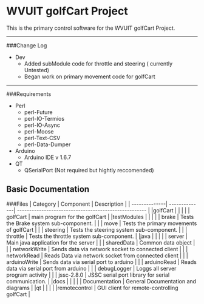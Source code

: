 WVUIT golfCart Project
===================


This is the primary control software for the WVUIT golfCart Project. 

----------
###Change Log
- Dev 
	- Added subModule code for throttle and steering ( currently Untested)
	- Began work on primary movement code for golfCart
	
----------

###Requirements 

- Perl
	- perl-Future
	- perl-IO-Termios
	- perl-IO-Async
	- perl-Moose
	- perl-Text-CSV
	- perl-Data-Dumper
- Arduino
	- Arduino IDE v 1.6.7
- QT
	- QSerialPort (Not required but hightly reccomended)

Basic Documentation
----  

###Files
| Category	| Component	| Description						|
| --------------| --------------| ----------------------------------------------------- |
|golfCart	|		| 							|
|		| golfCart	| main program for the golfCart 			|
|testModules	| 		| 							|
|           	| brake 	| Tests the Brake system sub-component.			|
|           	| move 		| Tests the primary movements of golfCart		|
|           	| steering 	| Tests the steering system sub-component.		|
|           	| throttle 	| Tests the throttle system sub-component.		|
|java		|		|							|
|		| server	| Main java application for the server			|
|		| sharedData 	| Common data object					|
|		| networkWrite 	| Sends data via network socket to connected client	|
|		| networkRead 	| Reads Data via network socket from connected client	|
|		| arduinoWrite 	| Sends data via serial port to arduino			|
|		| arduinoRead 	| Reads data via serial port from arduino		|
|		| debugLogger 	| Loggs all server program activity			|
|		| jssc-2.8.0 	| JSSC serial port library for serial communication. 	|
|docs		| 		| 							|
|           	| Documentation	| General Documentation and diagrams			|
|qt 		|		|							|
|		|remotecontrol 	| GUI client for remote-controlling golfCart		| 
     

